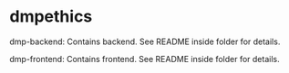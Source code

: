 # dmpethics
dmp-backend:
Contains backend. See README inside folder for details.

dmp-frontend:
Contains frontend. See README inside folder for details.
